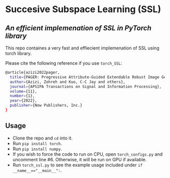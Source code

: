 # Succesive Subspace Learning (SSL)
## _An efficient implemenation of SSL in PyTorch library_

This repo containes a very fast and effiecient implemenation of SSL using torch library. 

Please cite the following reference if you use `torch_SSL`:
```sh
@article{azizi2022pager,
  title={PAGER: Progressive Attribute-Guided Extendable Robust Image Generation},
  author={Azizi, Zohreh and Kuo, C-C Jay and others},
  journal={APSIPA Transactions on Signal and Information Processing},
  volume={11},
  number={1},
  year={2022},
  publisher={Now Publishers, Inc.}
}
```

## Usage
- Clone the repo and `cd` into it.
- Run `pip install torch`.
- Run `pip install numpy`.
- If you wish to force the code to run on CPU, open `torch_configs.py` and uncomment line #6. Otherwise, it will be run on GPU if available. 
- Run `torch_ssl.py` to see the example usage included under `if __name__=="__main__":`.
